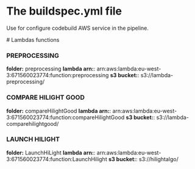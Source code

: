 # The buildspec.yml file

Use for configure codebuild AWS service in the pipeline.

# Lambdas functions
 
### PREPROCESSING

**folder:** preprocessing
**lambda arn:**: arn:aws:lambda:eu-west-3:671560023774:function:preprocessing
**s3 bucket:**: s3://lambda-preprocessing/

### COMPARE HILIGHT GOOD

**folder:** compareHilightGood
**lambda arn:**: arn:aws:lambda:eu-west-3:671560023774:function:compareHilightGood
**s3 bucket:**: s3://lambda-comparehilightgood/

### LAUNCH HILIGHT 

**folder:** LaunchHiLight
**lambda arn:**: arn:aws:lambda:eu-west-3:671560023774:function:LaunchHilight
**s3 bucket:**: s3://hilightalgo/